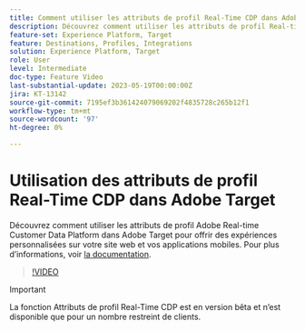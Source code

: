 ```yaml
---
title: Comment utiliser les attributs de profil Real-Time CDP dans Adobe Target ?
description: Découvrez comment utiliser les attributs de profil Real-time Customer Data Platform dans Adobe Target pour offrir des expériences personnalisées sur votre site web et vos applications mobiles.
feature-set: Experience Platform, Target
feature: Destinations, Profiles, Integrations
solution: Experience Platform, Target
role: User
level: Intermediate
doc-type: Feature Video
last-substantial-update: 2023-05-19T00:00:00Z
jira: KT-13142
source-git-commit: 7195ef3b361424079069202f4835728c265b12f1
workflow-type: tm+mt
source-wordcount: '97'
ht-degree: 0%

---
```



# Utilisation des attributs de profil Real-Time CDP dans Adobe Target

Découvrez comment utiliser les attributs de profil Adobe Real-time Customer Data Platform dans Adobe Target pour offrir des expériences personnalisées sur votre site web et vos applications mobiles. Pour plus d’informations, voir [la documentation](https://experienceleague.adobe.com/docs/target/using/integrate/integrating-with-rtcdp.html).

>[!VIDEO](https://video.tv.adobe.com/v/3419318/?learn=on)

>[!IMPORTANT]
>
>La fonction Attributs de profil Real-Time CDP est en version bêta et n’est disponible que pour un nombre restreint de clients.

